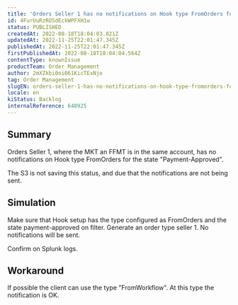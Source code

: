 ```yaml
---
title: 'Orders Seller 1 has no notifications on Hook type FromOrders for State Payment Approved'
id: 4FurUuRzROSdEckWPFXH1w
status: PUBLISHED
createdAt: 2022-08-18T18:04:03.821Z
updatedAt: 2022-11-25T22:01:47.345Z
publishedAt: 2022-11-25T22:01:47.345Z
firstPublishedAt: 2022-08-18T18:04:04.564Z
contentType: knownIssue
productTeam: Order Management
author: 2mXZkbi0oi061KicTExNjo
tag: Order Management
slugEN: orders-seller-1-has-no-notifications-on-hook-type-fromorders-for-state-payment-approved
locale: en
kiStatus: Backlog
internalReference: 640925
---
```


## Summary


Orders Seller 1, where the MKT an FFMT is in the same account, has no notifications on Hook type FromOrders for the state "Payment-Approved".

The S3 is not saving this status, and due that the notifications are not being sent.



## Simulation



Make sure that Hook setup has the type configured as FromOrders and the state payment-approved on filter.
Generate an order type seller 1.
No notifications will be sent.

Confirm on Splunk logs.



## Workaround


If possible the client can use the type "FromWorkflow". At this type the notification is OK.

